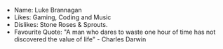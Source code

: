 - Name: Luke Brannagan
- Likes: Gaming, Coding and Music
- Dislikes: Stone Roses & Sprouts.
- Favourite Quote: "A man who dares to waste one hour of time has not discovered the value of life" - Charles Darwin
